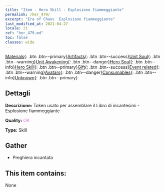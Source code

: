 ```yaml
---
title: "Item - Hero Skill - Esplosione fiammeggiante"
permalink: /her_479/
excerpt: "Era of Chaos  Esplosione fiammeggiante"
last_modified_at: 2021-04-27
locale: it
ref: "her_479.md"
toc: false
classes: wide
---
```

 [Materials](/ItemsIT/){: .btn .btn--primary}[Artifacts](/ItemsIT/Artifacts/){: .btn .btn--success}[Unit Soul](/ItemsIT/UnitSoul/){: .btn .btn--warning}[Unit Awakening](/ItemsIT/UnitAwakening/){: .btn .btn--danger}[Hero Soul](/ItemsIT/HeroSoul/){: .btn .btn--info}[Hero Skill](/ItemsIT/HeroSkill/){: .btn .btn--primary}[Gift](/ItemsIT/Gift/){: .btn .btn--success}[Event related](/ItemsIT/Events/){: .btn .btn--warning}[Avatars](/ItemsIT/Avatars/){: .btn .btn--danger}[Consumables](/ItemsIT/Consumables/){: .btn .btn--info}[Unknown](/ItemsIT/Unknown/){: .btn .btn--primary}

## Dettagli
 **Descrizione:** Token usato per assemblare il Libro di incantesimi - Esplosione fiammeggiante

 **Quality:** <span style="color: #DA70D6">OK</span>

 **Type:** Skill

## Gather

*    Preghiera incantata 

## This item contains:

  None


